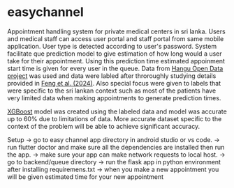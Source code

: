 ﻿# easychannel

Appointment handling system for private medical centers in sri lanka. Users and medical staff can access user portal and staff portal from same mobile application. User type is detected according to user's password. System facilitate que prediction model to give estimation of how long would a user take for their appointment. Using this prediction time estimated appoinment start time is given for every user in the queue. Data from [Hangu Open Data project](https://github.com/fenghaolin/HanguData) was used and data were labled after throroughly studying details provided in [Feng et al. (2024)](https://github.com/fenghaolin/HanguData). Also special focus were given to labels that were specific to the sri lankan context such as most of the patients have very limited data when making appointments to generate prediction times. 

[XGBoost](https://www.nvidia.com/en-us/glossary/xgboost/) model was created using the labeled data and model was accurate up to 60% due to limitations of data. More accurate dataset specific to the context of the problem will be able to achieve significant accuracy. 

Setup
-> go to easy channel app directory in android studio or vs code.
-> run flutter doctor and make sure all the dependencies are installed then run the app.
-> make sure your app can make network requests to local host.
-> go to backend/queue directory
-> run the flask app in python environment after installing requiremens.txt
-> when you make a new appointment you will be given estimated time for your new appointment
